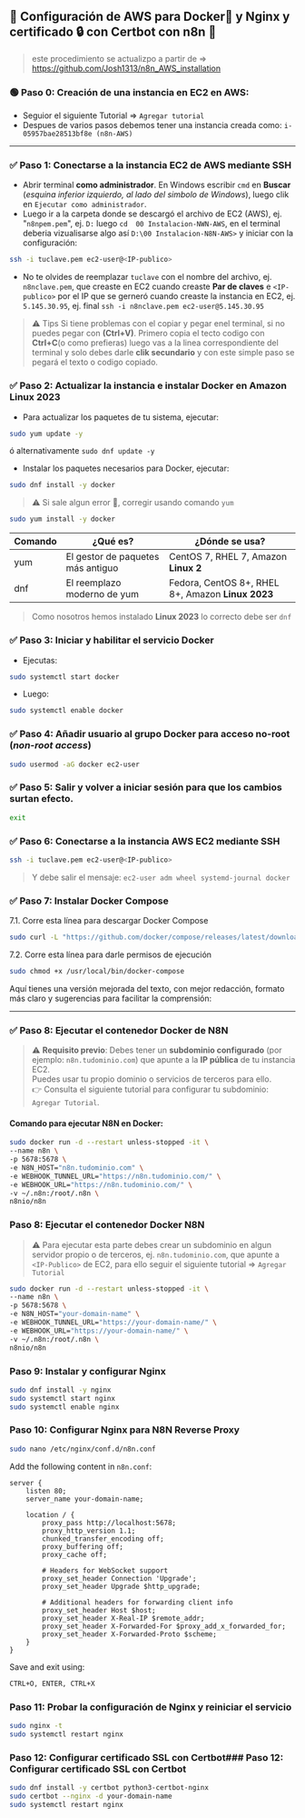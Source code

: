 ## 🚀 Configuración de AWS para Docker🐳 y Nginx y certificado 🔒 con Certbot con n8n 🤖
> este procedimiento se actualizpo a partir de => https://github.com/Josh1313/n8n_AWS_installation

### 🟢 Paso 0: Creación de una instancia en EC2 en AWS:
- Seguior el siguiente Tutorial => `Agregar tutorial`
- Despues de varios pasos debemos tener una instancia creada como: `i-05957bae28513bf8e (n8n-AWS)`
 
---
### ✅ Paso 1: Conectarse a la instancia EC2 de AWS mediante SSH
- Abrir terminal **como administrador**. En Windows  escribir `cmd` en **Buscar** (*esquina inferior izquierdo, al lado del simbolo de Windows*), luego clik en  `Ejecutar como administrador`.
- Luego ir a la carpeta donde se descargó el archivo de EC2 (AWS), ej. "`n8npem.pem`", ej. `D:` luego `cd  00 Instalacion-NWN-AWS`, en el terminal deberia vizualisarse algo así `D:\00 Instalacion-N8N-AWS>` y iniciar con la configuración:  
```bash
ssh -i tuclave.pem ec2-user@<IP-publico>
```
- No te olvides de reemplazar `tuclave` con el nombre del archivo, ej. `n8nclave.pem`, que creaste en EC2 cuando creaste **Par de claves** e `<IP-publico>` por el IP que se gerneró cuando creaste la instancia en EC2, ej. `5.145.30.95`, ej. final `ssh -i n8nclave.pem ec2-user@5.145.30.95`

> ⚠ Tips Si tiene problemas con el copiar y pegar enel terminal, si no puedes pegar con **(Ctrl+V)**. Primero copia el tecto codigo con **Ctrl+C**(o como prefieras)  luego vas a la linea correspondiente del terminal y solo debes darle **clik secundario** y con este simple paso se pegará el texto o codigo copiado.


### ✅ Paso 2: Actualizar la instancia e instalar Docker en Amazon Linux 2023
- Para actualizar los paquetes de tu sistema, ejecutar:
```bash
sudo yum update -y
```
ó alternativamente ` sudo dnf update -y `

- Instalar los paquetes necesarios para Docker, ejecutar:  
```bash
sudo dnf install -y docker
```

> ⚠️ Si sale algun error 🚨, corregir usando comando `yum`  
```bash
sudo yum install -y docker
```

| Comando | ¿Qué es? | ¿Dónde se usa? |
|--|--|--|
| yum | El gestor de paquetes más antiguo | CentOS 7, RHEL 7, Amazon **Linux 2** |
| dnf | El reemplazo moderno de yum | Fedora, CentOS 8+, RHEL 8+, Amazon **Linux 2023** |

> Como nosotros hemos instalado **Linux 2023** lo correcto debe ser `dnf` 


### ✅ Paso 3: Iniciar y habilitar el servicio Docker
- Ejecutas:
```bash
sudo systemctl start docker
```
- Luego:
```bash
sudo systemctl enable docker
```

### ✅ Paso 4: Añadir usuario al grupo Docker para acceso no-root (*non-root access*)
```bash
sudo usermod -aG docker ec2-user
```

### ✅ Paso 5: Salir y volver a iniciar sesión para que los cambios surtan efecto.
```bash
exit
```

### ✅ Paso 6: Conectarse a la instancia AWS EC2 mediante SSH
```bash
ssh -i tuclave.pem ec2-user@<IP-publico>
```
> Y debe salir el mensaje: `ec2-user adm wheel systemd-journal docker`


### ✅ Paso 7: Instalar Docker Compose
7.1.  Corre esta línea para descargar Docker Compose
```bash
sudo curl -L "https://github.com/docker/compose/releases/latest/download/docker-compose-$(uname -s)-$(uname -m)" -o /usr/local/bin/docker-compose
```
7.2. Corre esta línea para darle permisos de ejecución
```bash
sudo chmod +x /usr/local/bin/docker-compose
```


Aquí tienes una versión mejorada del texto, con mejor redacción, formato más claro y sugerencias para facilitar la comprensión:

---

### ✅ Paso 8: Ejecutar el contenedor Docker de N8N

> ⚠ **Requisito previo**: Debes tener un **subdominio configurado** (por ejemplo: `n8n.tudominio.com`) que apunte a la **IP pública** de tu instancia EC2.  
> Puedes usar tu propio dominio o servicios de terceros para ello.  
> 👉 Consulta el siguiente tutorial para configurar tu subdominio: `Agregar Tutorial`.

#### Comando para ejecutar N8N en Docker:
```bash
sudo docker run -d --restart unless-stopped -it \
--name n8n \
-p 5678:5678 \
-e N8N_HOST="n8n.tudominio.com" \
-e WEBHOOK_TUNNEL_URL="https://n8n.tudominio.com/" \
-e WEBHOOK_URL="https://n8n.tudominio.com/" \
-v ~/.n8n:/root/.n8n \
n8nio/n8n
```


### Paso 8: Ejecutar el contenedor Docker N8N
> ⚠ Para ejecutar esta parte debes crear un subdominio en algun servidor propio o de terceros, ej. `n8n.tudominio.com`, que apunte a `<IP-Publico>` de EC2, para ello seguir el siguiente tutorial => `Agregar Tutorial`

```bash
sudo docker run -d --restart unless-stopped -it \
--name n8n \
-p 5678:5678 \
-e N8N_HOST="your-domain-name" \
-e WEBHOOK_TUNNEL_URL="https://your-domain-name/" \
-e WEBHOOK_URL="https://your-domain-name/" \
-v ~/.n8n:/root/.n8n \
n8nio/n8n
```


### Paso 9: Instalar y configurar Nginx
```bash
sudo dnf install -y nginx
sudo systemctl start nginx
sudo systemctl enable nginx
```

### Paso 10: Configurar Nginx para N8N Reverse Proxy
```bash
sudo nano /etc/nginx/conf.d/n8n.conf
```
Add the following content in `n8n.conf`:
```nginx
server {
    listen 80;
    server_name your-domain-name;

    location / {
        proxy_pass http://localhost:5678;
        proxy_http_version 1.1;
        chunked_transfer_encoding off;
        proxy_buffering off;
        proxy_cache off;

        # Headers for WebSocket support
        proxy_set_header Connection 'Upgrade';
        proxy_set_header Upgrade $http_upgrade;

        # Additional headers for forwarding client info
        proxy_set_header Host $host;
        proxy_set_header X-Real-IP $remote_addr;
        proxy_set_header X-Forwarded-For $proxy_add_x_forwarded_for;
        proxy_set_header X-Forwarded-Proto $scheme;
    }
}
```
Save and exit using:
```bash
CTRL+O, ENTER, CTRL+X
```

### Paso 11: Probar la configuración de Nginx y reiniciar el servicio
```bash
sudo nginx -t
sudo systemctl restart nginx
```

### Paso 12: Configurar certificado SSL con Certbot### Paso 12: Configurar certificado SSL con Certbot
```bash
sudo dnf install -y certbot python3-certbot-nginx
sudo certbot --nginx -d your-domain-name
sudo systemctl restart nginx
```
